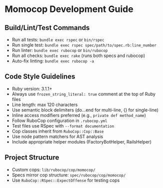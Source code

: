 # Momocop Development Guide

## Build/Lint/Test Commands
- Run all tests: `bundle exec rspec` or `bin/rspec`
- Run single test: `bundle exec rspec spec/path/to/spec.rb:line_number`
- Run linter: `bundle exec rubocop` or `bin/rubocop`
- Run all checks: `bundle exec rake` (runs both specs and rubocop)
- Auto-fix linting: `bundle exec rubocop -a`

## Code Style Guidelines
- Ruby version: 3.1.1+
- Always use `frozen_string_literal: true` comment at the top of Ruby files
- Line length: max 120 characters
- Use semantic block delimiters (do...end for multi-line, {} for single-line)
- Inline access modifiers preferred (e.g., `private def method_name`)
- Follow RuboCop configuration in `.rubocop.yml`
- Test files use RSpec with `--format documentation`
- Cop classes inherit from `RuboCop::Cop::Base`
- Use node pattern matchers for AST analysis
- Include appropriate helper modules (FactoryBotHelper, RailsHelper)

## Project Structure
- Custom cops: `lib/rubocop/cop/momocop/`
- Specs mirror cop structure: `spec/rubocop/cop/momocop/`
- Use `RuboCop::RSpec::ExpectOffense` for testing cops